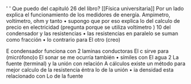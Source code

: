 ' ' Que puedo del capituló 26  del libro?
[[Física universitaria]]
Por un lado explica el funcionamiento de los medidores de energía. Ampimetro, voltímetro, ohm y tanto • supongo que por eso explica  lo del calculo de precio en electricidad (pregunta porque se utiliza voltímetro ) 10 del condensador y las resistencias • las resistencias en paralelo se suman como fracción • lo contrario para El otro (creo)

E condensador funciona con 2 laminas conductoras El c sirve para
 (micrófono)o El sonar se me ocurría también • símiles con El agua 2 La fuente (terminal) y la unión 
  con relación A cálculos existe un método para mejor calculo de la resistencia  éntra  lo de la unión • ia densidad esta relacionado con Lo de la fuente
